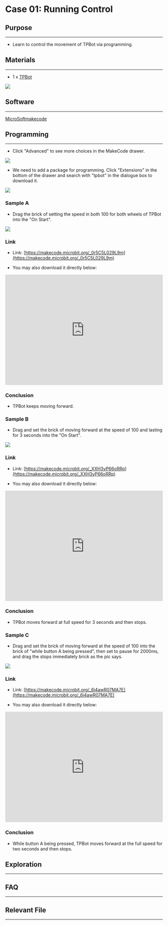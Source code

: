 # Case 01: Running Control

## Purpose
---
- Learn to control the movement of TPBot via programming.

## Materials 
---

- 1 x [TPBot](https://shop.elecfreaks.com/products/elecfreaks-micro-bit-tpbot-car-kit-without-micro-bit-board?_pos=1&_sid=f32828112&_ss=r)



![](./images/TPBot_tianpeng_case_01_01.png)


## Software
---
[MicroSoftmakecode](https://makecode.microbit.org/#)


## Programming
---


- Click "Advanced" to see more choices in the MakeCode drawer. 

![](./images/TPBot_tianpeng_case_01_02.png)

-  We need to add a package for programming. Click "Extensions" in the bottom of the drawer and search with "tpbot" in the dialogue box to download it.  

![](./images/TPBot_tianpeng_case_01_03.png)

### Sample A

- Drag the brick of setting the speed in both 100 for both wheels of TPBot into the "On Start". 

![](./images/TPBot_tianpeng_case_01_04.png)

### Link
- Link: [https://makecode.microbit.org/_0r5C5L029L9m](https://makecode.microbit.org/_0r5C5L029L9m)

- You may also download it directly below:

<div style="position:relative;height:0;padding-bottom:70%;overflow:hidden;"><iframe style="position:absolute;top:0;left:0;width:100%;height:100%;" src="https://makecode.microbit.org/#pub:_0r5C5L029L9m" frameborder="0" sandbox="allow-popups allow-forms allow-scripts allow-same-origin"></iframe></div>  


### Conclusion

- TPBot keeps moving forward. 

### Sample B
- Drag and set the brick of moving forward at the speed of 100 and lasting for 3 seconds into the "On Start". 

![](./images/TPBot_tianpeng_case_01_05.png)

### Link
- Link: [https://makecode.microbit.org/_XXH3yP66oRRp](https://makecode.microbit.org/_XXH3yP66oRRp)

- You may also download it directly below:

<div style="position:relative;height:0;padding-bottom:70%;overflow:hidden;"><iframe style="position:absolute;top:0;left:0;width:100%;height:100%;" src="https://makecode.microbit.org/#pub:_XXH3yP66oRRp" frameborder="0" sandbox="allow-popups allow-forms allow-scripts allow-same-origin"></iframe></div>  


### Conclusion


- TPBot moves forward at full speed for 3 seconds and then stops. 

### Sample C
- Drag and set the brick of moving forward at the speed of 100 into the brick of "while button A being pressed", then set to pause for 2000ms, and drag the stops immediately brick as the pic says. 

![](./images/TPBot_tianpeng_case_01_06.png)

### Link
- Link: [https://makecode.microbit.org/_6i4awR07MA7E](https://makecode.microbit.org/_6i4awR07MA7E)

- You may also download it directly below:

<div style="position:relative;height:0;padding-bottom:70%;overflow:hidden;"><iframe style="position:absolute;top:0;left:0;width:100%;height:100%;" src="https://makecode.microbit.org/#pub:_6i4awR07MA7E" frameborder="0" sandbox="allow-popups allow-forms allow-scripts allow-same-origin"></iframe></div>  


### Conclusion


- While button A being pressed, TPBot moves forward at the full speed for two seconds and then stops. 

## Exploration
---


## FAQ
---


## Relevant File 
---

